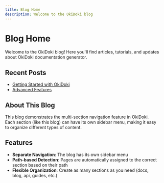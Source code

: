 ```yaml
---
title: Blog Home
description: Welcome to the OkiDoki blog
---
```


# Blog Home

Welcome to the OkiDoki blog! Here you'll find articles, tutorials, and updates about OkiDoki documentation generator.

## Recent Posts

- [Getting Started with OkiDoki](/blog/getting-started.html)
- [Advanced Features](/blog/advanced-features.html)

## About This Blog

This blog demonstrates the multi-section navigation feature in OkiDoki. Each section (like this blog) can have its own sidebar menu, making it easy to organize different types of content.

## Features

- **Separate Navigation**: The blog has its own sidebar menu
- **Path-based Detection**: Pages are automatically assigned to the correct section based on their path
- **Flexible Organization**: Create as many sections as you need (docs, blog, api, guides, etc.)

